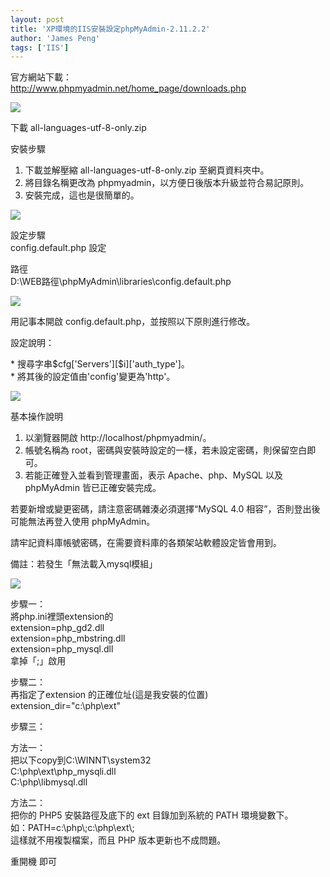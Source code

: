 ```yaml
---
layout: post
title: 'XP環境的IIS安裝設定phpMyAdmin-2.11.2.2'
author: 'James Peng'
tags: ['IIS']
---
```


官方網站下載：  
<http://www.phpmyadmin.net/home_page/downloads.php>  
  
[![](http://bp0.blogger.com/_AnTT9cbXdqY/R02Abp5vHuI/AAAAAAAAAUA/g4CknqDEg0E/s320/p1.PNG)](http://bp0.blogger.com/_AnTT9cbXdqY/R02Abp5vHuI/AAAAAAAAAUA/g4CknqDEg0E/s1600-h/p1.PNG)  
  
下載 all-languages-utf-8-only.zip  
  
  
安裝步驟  
  
 1. 下載並解壓縮 all-languages-utf-8-only.zip 至網頁資料夾中。  
 2. 將目錄名稱更改為 phpmyadmin，以方便日後版本升級並符合易記原則。  
 3. 安裝完成，這也是很簡單的。  
  
[![](http://bp2.blogger.com/_AnTT9cbXdqY/R02CHJ5vHvI/AAAAAAAAAUI/CP5w77oB9fw/s320/p2.PNG)](http://bp2.blogger.com/_AnTT9cbXdqY/R02CHJ5vHvI/AAAAAAAAAUI/CP5w77oB9fw/s1600-h/p2.PNG)  
  
  
設定步驟  
config.default.php 設定  
  
路徑  
D:\\WEB路徑\\phpMyAdmin\\libraries\\config.default.php  
  
[![](http://bp2.blogger.com/_AnTT9cbXdqY/R02ClJ5vHwI/AAAAAAAAAUQ/3c5w3zkZX4U/s320/p3.PNG)](http://bp2.blogger.com/_AnTT9cbXdqY/R02ClJ5vHwI/AAAAAAAAAUQ/3c5w3zkZX4U/s1600-h/p3.PNG)  
  
用記事本開啟 config.default.php，並按照以下原則進行修改。  
  
設定說明：  
  
 \* 搜尋字串\$cfg['Servers'][\$i]['auth\_type']。  
 \* 將其後的設定值由'config'變更為'http'。  
  
[![](http://bp2.blogger.com/_AnTT9cbXdqY/R02C7J5vHxI/AAAAAAAAAUY/M7jtgFAuKVE/s320/p4.PNG)](http://bp2.blogger.com/_AnTT9cbXdqY/R02C7J5vHxI/AAAAAAAAAUY/M7jtgFAuKVE/s1600-h/p4.PNG)  
  
  
基本操作說明  
  
 1. 以瀏覽器開啟 http://localhost/phpmyadmin/。  
 2. 帳號名稱為
root，密碼與安裝時設定的一樣，若未設定密碼，則保留空白即可。  
 3. 若能正確登入並看到管理畫面，表示 Apache、php、MySQL 以及 phpMyAdmin
皆已正確安裝完成。  
  
若要新增或變更密碼，請注意密碼雜湊必須選擇“MySQL 4.0
相容”，否則登出後可能無法再登入使用 phpMyAdmin。  
  
請牢記資料庫帳號密碼，在需要資料庫的各類架站軟體設定皆會用到。  
  
  
備註：若發生「無法載入mysql模組」  
  
[![](http://bp0.blogger.com/_AnTT9cbXdqY/R04X4Z5vHyI/AAAAAAAAAUg/RDNGrTN3r88/s320/p1.PNG)](http://bp0.blogger.com/_AnTT9cbXdqY/R04X4Z5vHyI/AAAAAAAAAUg/RDNGrTN3r88/s1600-h/p1.PNG)  
  
步驟一：  
將php.ini裡頭extension的  
extension=php\_gd2.dll  
extension=php\_mbstring.dll  
extension=php\_mysql.dll  
拿掉「;」啟用  
  
步驟二：  
再指定了extension 的正確位址(這是我安裝的位置)  
extension\_dir="c:\\php\\ext"  
  
步驟三：  
  
方法一：  
把以下copy到C:\\WINNT\\system32  
C:\\php\\ext\\php\_mysqli.dll  
C:\\php\\libmysql.dll  
  
方法二：  
把你的 PHP5 安裝路徑及底下的 ext 目錄加到系統的 PATH 環境變數下。  
如：PATH=c:\\php\\;c:\\php\\ext\\;  
這樣就不用複製檔案，而且 PHP 版本更新也不成問題。  
  
重開機 即可
